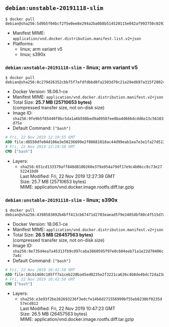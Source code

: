 ## `debian:unstable-20191118-slim`

```console
$ docker pull debian@sha256:5d9b5f04bcf2f5e0ee8e294a2ba0b8b514520115e042af993750c02938971dce
```

-	Manifest MIME: `application/vnd.docker.distribution.manifest.list.v2+json`
-	Platforms:
	-	linux; arm variant v5
	-	linux; s390x

### `debian:unstable-20191118-slim` - linux; arm variant v5

```console
$ docker pull debian@sha256:8c279d26352cbb75f7afdfdbbd8fa1503d70c21e29ed697a315f28024cea60e7
```

-	Docker Version: 18.06.1-ce
-	Manifest MIME: `application/vnd.docker.distribution.manifest.v2+json`
-	Total Size: **25.7 MB (25710653 bytes)**  
	(compressed transfer size, not on-disk size)
-	Image ID: `sha256:9fe9b5f85440f0bc5da1a6b598bed9a0958fee8ba4d666dcdd6e13c56103d75a`
-	Default Command: `["bash"]`

```dockerfile
# Fri, 22 Nov 2019 12:19:55 GMT
ADD file:d8550dfe04d106e3e50236699e2f08681018ac44d99eab1ea7e3e1fa27d513b7 in / 
# Fri, 22 Nov 2019 12:19:58 GMT
CMD ["bash"]
```

-	Layers:
	-	`sha256:651cd133379aff840d8180260e379a954a79df17e9c4b06cc8c73e2752241bd0`  
		Last Modified: Fri, 22 Nov 2019 12:27:39 GMT  
		Size: 25.7 MB (25710653 bytes)  
		MIME: application/vnd.docker.image.rootfs.diff.tar.gzip

### `debian:unstable-20191118-slim` - linux; s390x

```console
$ docker pull debian@sha256:4398583092b4bff413cb67471d2703eaead5f9e2405dbf80c4f515d7a1eb24fb
```

-	Docker Version: 18.06.1-ce
-	Manifest MIME: `application/vnd.docker.distribution.manifest.v2+json`
-	Total Size: **26.5 MB (26457563 bytes)**  
	(compressed transfer size, not on-disk size)
-	Image ID: `sha256:8e735d4ea7a45313fb9cd97caba3860595f97e0c604eeb71a1e22d70406c7a4c`
-	Default Command: `["bash"]`

```dockerfile
# Fri, 22 Nov 2019 10:42:58 GMT
ADD file:18cb1460c185ff7a1ceb228ba45ed0235e2f3221ca636c4b8de4bdc72da23def in / 
# Fri, 22 Nov 2019 10:42:59 GMT
CMD ["bash"]
```

-	Layers:
	-	`sha256:e3e93f2be262693236f3edcfe14b6d271556999bf55eb8238bf0235d57ecd812`  
		Last Modified: Fri, 22 Nov 2019 10:47:23 GMT  
		Size: 26.5 MB (26457563 bytes)  
		MIME: application/vnd.docker.image.rootfs.diff.tar.gzip
